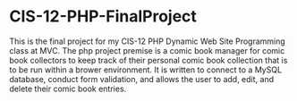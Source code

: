 # CIS-12-PHP-FinalProject
This is the final project for my CIS-12 PHP Dynamic Web Site Programming class at MVC.
The php project premise is a comic book manager for comic book collectors to keep track of their personal comic book collection that is to be run within a brower environment. 
It is written to connect to a MySQL database, conduct form validation, and allows the user to add, edit, and delete their comic book entries.
